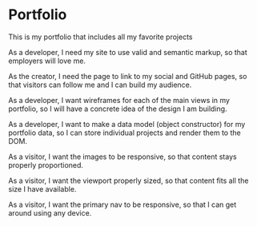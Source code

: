 # Portfolio
This is my portfolio that includes all my favorite projects

As a developer, I need my site to use valid and semantic markup, so that employers will love me.

As the creator, I need the page to link to my social and GitHub pages, so that visitors can follow me and I can build my audience.

As a developer, I want wireframes for each of the main views in my portfolio, so I will have a concrete idea of the design I am building.

As a developer, I want to make a data model (object constructor) for my portfolio data, so I can store individual projects and render them to the DOM.

As a visitor, I want the images to be responsive, so that content stays properly proportioned.

As a visitor, I want the viewport properly sized, so that content fits all the size I have available.

As a visitor, I want the primary nav to be responsive, so that I can get around using any device.
